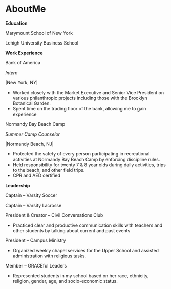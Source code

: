 # AboutMe
**Education**

Marymount School of New York

Lehigh University Business School

**Work Experience**

Bank of America

_Intern_

|New York, NY|

- Worked closely with the Market Executive and Senior Vice President on various philanthropic projects including those with the Brooklyn Botanical Garden.
- Spent time on the trading floor of the bank, allowing me to gain experience







Normandy Bay Beach Camp

_Summer Camp Counselor_

|Normandy Beach, NJ|


- Protected the safety of every person participating in recreational activities at Normandy Bay Beach Camp by enforcing discipline rules.
- Held responsibility for twenty 7 &amp; 8 year olds during daily activities, trips to the beach, and other field trips.
- CPR and AED certified





**Leadership**

Captain – Varsity Soccer

Captain – Varsity Lacrosse

President &amp; Creator – Civil Conversations Club

- Practiced clear and productive communication skills with teachers and other students by talking about current and past events














President – Campus Ministry

- Organized weekly chapel services for the Upper School and assisted administration with religious tasks.

Member – GRACEful Leaders

- Represented students in my school based on her race, ethnicity, religion, gender, age, and socio-economic status.
